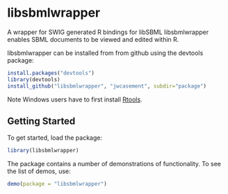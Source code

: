 libsbmlwrapper
==============

A wrapper for SWIG generated R bindings for libSBML
libsbmlwrapper enables SBML documents to be viewed and edited within R.

libsbmlwrapper can be installed from from github using the devtools package:
```r
install.packages("devtools")
library(devtools)
install_github("libsbmlwrapper", "jwcasement", subdir="package")
```

Note Windows users have to first install [Rtools](http://cran.rstudio.com/bin/windows/Rtools/).

Getting Started
---------------

To get started, load the package:
```r
library(libsbmlwrapper)
```

The package contains a number of demonstrations of functionality. To see the list of demos, use:
```r
demo(package = "libsbmlwrapper")
```


